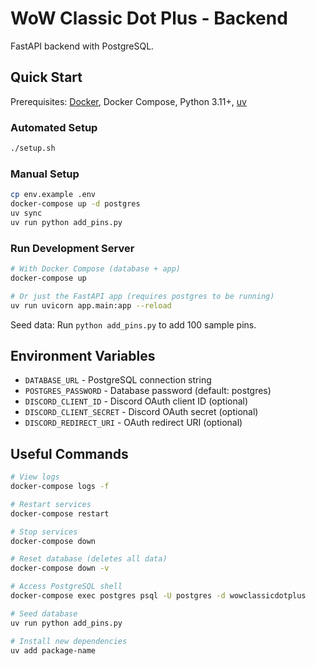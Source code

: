 # WoW Classic Dot Plus - Backend

FastAPI backend with PostgreSQL.

## Quick Start

Prerequisites: [Docker](https://www.docker.com/products/docker-desktop/), Docker Compose, Python 3.11+, [uv](https://docs.astral.sh/uv/getting-started/installation/)

### Automated Setup

```bash
./setup.sh
```

### Manual Setup

```bash
cp env.example .env
docker-compose up -d postgres
uv sync
uv run python add_pins.py
```

### Run Development Server

```bash
# With Docker Compose (database + app)
docker-compose up

# Or just the FastAPI app (requires postgres to be running)
uv run uvicorn app.main:app --reload
```

Seed data: Run `python add_pins.py` to add 100 sample pins.

## Environment Variables

- `DATABASE_URL` - PostgreSQL connection string
- `POSTGRES_PASSWORD` - Database password (default: postgres)
- `DISCORD_CLIENT_ID` - Discord OAuth client ID (optional)
- `DISCORD_CLIENT_SECRET` - Discord OAuth secret (optional)
- `DISCORD_REDIRECT_URI` - OAuth redirect URI (optional)

## Useful Commands

```bash
# View logs
docker-compose logs -f

# Restart services
docker-compose restart

# Stop services
docker-compose down

# Reset database (deletes all data)
docker-compose down -v

# Access PostgreSQL shell
docker-compose exec postgres psql -U postgres -d wowclassicdotplus

# Seed database
uv run python add_pins.py

# Install new dependencies
uv add package-name

```
